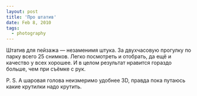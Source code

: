 ```yaml
---
layout: post
title: 'Про штатив'
date: Feb 8, 2010
tags:
  - photography
---
```


Штатив для пейзажа — незаменимя штука. За двухчасовую прогулку по парку всего 25 снимков. Легко посмотреть и отобрать, да ещё и качество у всех хорошее. И в целом результат нравится гораздо больше, чем при съёмке с рук.

P. S. А шаровая голова неизмеримо удобнее 3D, правда пока путаюсь какие крутилки надо крутить.
